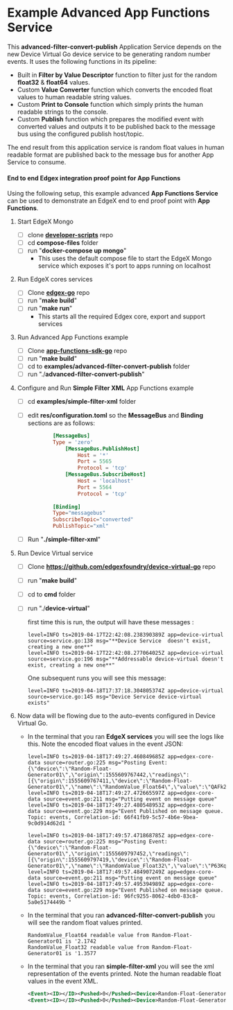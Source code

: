 # Example Advanced App Functions Service 

This **advanced-filter-convert-publish** Application Service depends on the new Device Virtual Go device service to be generating random number events. It uses the following functions in its pipeline:

- Built in **Filter by Value Descriptor** function to filter just for the random **float32** & **float64** values.
- Custom **Value Converter** function which converts the encoded float values to human readable string values.
- Custom **Print to Console** function which simply prints the human readable strings to the console.
- Custom **Publish** function which prepares the modified event with converted values and outputs it to be published back to the message bus using the configured publish host/topic.

The end result from this application service is random float values in human readable format are published back to the message bus for another App Service to consume.

#### End to end Edgex integration proof point for App Functions

Using the following setup, this example advanced **App Functions Service** can be used to demonstrate an EdgeX end to end proof point with **App Functions**.

1. Start EdgeX Mongo

   - [ ] clone **[developer-scripts](https://github.com/edgexfoundry/developer-scripts)** repo
   - [ ] cd **compose-files** folder
   - [ ] run "**docker-compose up mongo**"
        - This uses the default compose file to start the EdgeX Mongo service which exposes it's port to apps running on localhost

2. Run EdgeX cores services

   - [ ] Clone **[edgex-go](https://github.com/edgexfoundry/edgex-go)** repo
   - [ ] run "**make build**"
   - [ ] run "**make run**"
     - This starts all the required Edgex core, export and support services 

3. Run Advanced App Functions example

   - [ ] Clone **[app-functions-sdk-go](https://github.com/edgexfoundry/app-functions-sdk-go)** repo
   - [ ] run "**make build**"
   - [ ] cd to **examples/advanced-filter-convert-publish** folder
   - [ ] run "./**advanced-filter-convert-publish**"

4. Configure and Run **Simple Filter XML** App Functions example

   - [ ] cd **examples/simple-filter-xml** folder

   - [ ] edit **res/configuration.toml** so the **MessageBus** and **Binding** sections are as follows:

     ```toml
             [MessageBus]
             Type = 'zero'
                 [MessageBus.PublishHost]
                     Host = '*'
                     Port = 5565
                     Protocol = 'tcp'
                 [MessageBus.SubscribeHost]
                     Host = 'localhost'
                     Port = 5564
                     Protocol = 'tcp'
                 
             [Binding]
             Type="messagebus"
             SubscribeTopic="converted"
             PublishTopic="xml"
     ```

   - [ ] Run "**./simple-filter-xml**"

5. Run Device Virtual service

   - [ ] Clone **<https://github.com/edgexfoundry/device-virtual-go>** repo

   - [ ] run "**make build**"

   - [ ] cd to **cmd** folder

   - [ ] run "./**device-virtual**"

      first time this is run, the output will have these messages :
        ```text
        level=INFO ts=2019-04-17T22:42:08.238390389Z app=device-virtual source=service.go:138 msg="**Device Service  doesn't exist, creating a new one**"
        level=INFO ts=2019-04-17T22:42:08.277064025Z app=device-virtual source=service.go:196 msg="**Addressable device-virtual doesn't exist, creating a new one**"
        ```

      One subsequent runs you will see this message:
     
        ```text
        level=INFO ts=2019-04-18T17:37:18.304805374Z app=device-virtual source=service.go:145 msg="Device Service device-virtual exists"
        ```
6. Now data will be flowing due to the auto-events configured in Device Virtual Go.

   - In the terminal that you ran **EdgeX services** you will see the logs like this. Note the encoded float values in the event JSON:
     
        ```text
        level=INFO ts=2019-04-18T17:49:27.460849685Z app=edgex-core-data source=router.go:225 msg="Posting Event: {\"device\":\"Random-Float-Generator01\",\"origin\":1555609767442,\"readings\":[{\"origin\":1555609767411,\"device\":\"Random-Float-Generator01\",\"name\":\"RandomValue_Float64\",\"value\":\"QAFk2HxRUOo=\"}]}"
        level=INFO ts=2019-04-18T17:49:27.472665597Z app=edgex-core-data source=event.go:211 msg="Putting event on message queue"
        level=INFO ts=2019-04-18T17:49:27.480548953Z app=edgex-core-data source=event.go:229 msg="Event Published on message queue. Topic: events, Correlation-id: 66f41fb9-5c57-4b6e-9bea-9c0d914d62d1 "
        
        level=INFO ts=2019-04-18T17:49:57.471868785Z app=edgex-core-data source=router.go:225 msg="Posting Event: {\"device\":\"Random-Float-Generator01\",\"origin\":1555609797452,\"readings\":[{\"origin\":1555609797419,\"device\":\"Random-Float-Generator01\",\"name\":\"RandomValue_Float32\",\"value\":\"P63Kqg==\"}]}"
        level=INFO ts=2019-04-18T17:49:57.484907249Z app=edgex-core-data source=event.go:211 msg="Putting event on message queue"
        level=INFO ts=2019-04-18T17:49:57.495394989Z app=edgex-core-data source=event.go:229 msg="Event Published on message queue. Topic: events, Correlation-id: 96fc9255-8062-4db0-83c8-5a0e5174449b "
        ```

   - In the terminal that you ran **advanced-filter-convert-publish** you will see the random float values printed.

        ```text
        RandomValue_Float64 readable value from Random-Float-Generator01 is '2.1742
        RandomValue_Float32 readable value from Random-Float-Generator01 is '1.3577
        ```

   - In the terminal that you ran **simple-filter-xml** you will see the xml representation of the events printed. Note the human readable float values in the event XML.
        ```xml
        <Event><ID></ID><Pushed>0</Pushed><Device>Random-Float-Generator01</Device><Created>0</Created><Modified>0</Modified><Origin>1555609767442</Origin><Readings><Id>835c5541-d4d2-42a8-8937-8b24b4308d3f</Id><Pushed>0</Pushed><Created>0</Created><Origin>1555609767411</Origin><Modified>0</Modified><Device>Random-Float-Generator01</Device><Name>RandomValue_Float64</Name><Value>2.1742</Value><BinaryValue></BinaryValue></Readings></Event>
        <Event><ID></ID><Pushed>0</Pushed><Device>Random-Float-Generator01</Device><Created>0</Created><Modified>0</Modified><Origin>1555609797452</Origin><Readings><Id>21c8ccdc-3438-4baa-8fab-23a63bf4fa18</Id><Pushed>0</Pushed><Created>0</Created><Origin>1555609797419</Origin><Modified>0</Modified><Device>Random-Float-Generator01</Device><Name>RandomValue_Float32</Name><Value>1.3577</Value><BinaryValue></BinaryValue></Readings></Event>
        ```
